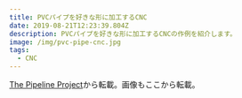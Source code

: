 ```yaml
---
title: PVCパイプを好きな形に加工するCNC
date: 2019-08-21T12:23:39.804Z
description: PVCパイプを好きな形に加工するCNCの作例を紹介します。
image: /img/pvc-pipe-cnc.jpg
tags:
  - CNC
---
```

[The Pipeline Project](https://hackaday.io/project/166909-the-pipeline-project)から転載。画像もここから転載。

